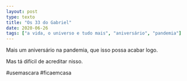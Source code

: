 ```yaml
---
layout: post
type: texto
title: "Os 33 do Gabriel"
date: 2020-06-26
tags: ["a vida, o universo e tudo mais", "aniversário", "pandemia"]
---
```

Mais um aniversário na pandemia, que isso possa acabar logo.  

Mas tá difícil de acreditar nisso.  

#usemascara #ficaemcasa 